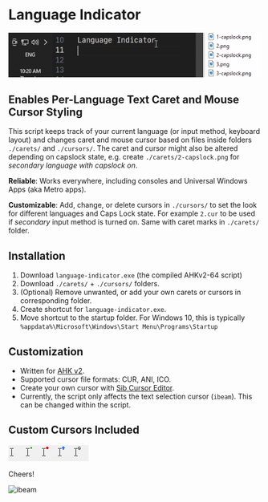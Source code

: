 # Language Indicator

<img src="img/how-it-work.gif" width="608" />

## Enables Per-Language Text Caret and Mouse Cursor Styling

This script keeps track of your current language (or input method, keyboard layout) and changes caret and mouse cursor based on files inside folders `./carets/` and `./cursors/`.
The caret and cursor might also be altered depending on capslock state, e.g. create `./carets/2-capslock.png` for _secondary language with capslock on_.

**Reliable**: Works everywhere, including consoles and Universal Windows Apps (aka Metro apps).

**Customizable**: Add, change, or delete cursors in `./cursors/` to set the look for different languages and Caps Lock state. For example `2.cur` to be used if _secondary_ input method is turned on. Same with caret marks in `./carets/` folder.

## Installation

1. Download `language-indicator.exe` (the compiled AHKv2-64 script)
2. Download `./carets/` + `./cursors/` folders.
3. (Optional) Remove unwanted, or add your own carets or cursors in corresponding folder.
4. Create shortcut for `language-indicator.exe`.
5. Move shortcut to the startup folder. For Windows 10, this is typically `%appdata%\Microsoft\Windows\Start Menu\Programs\Startup`

## Customization

-   Written for [AHK v2](https://www.autohotkey.com/docs/v2/).
-   Supported cursor file formats: CUR, ANI, ICO.
-   Create your own cursor with [Sib Cursor Editor](http://www.sibcode.com/cursor-editor/).
-   Currently, the script only affects the text selection cursor (`ibeam`). This can be changed within the script.

## Custom Cursors Included

<img align="left" src="img/ibeam-default.jpg" alt="default i-beam cursor" />
<img align="left" src="img/ibeam-dot-green.jpg" alt="i-beam cursor with dot" />
<img align="left" src="img/ibeam-circle-red.jpg" alt="i-beam cursor with circle" />
<img align="left" src="img/ibeam-arrow-up-blue.jpg" alt="i-beam cursor with arrow up" />
<img src="img/ibeam-g.jpg" alt="i-beam cursor with letter g" />

Cheers!

<img src="https://upload.wikimedia.org/wikipedia/commons/thumb/0/09/I-BeamCrossSection.svg/220px-I-BeamCrossSection.svg.png" alt="ibeam" />
